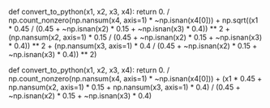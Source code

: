 def convert_to_python(x1, x2, x3, x4):
    return 0. / np.count_nonzero(np.nansum(x4, axis=1) * ~np.isnan(x4[0])) + np.sqrt((x1 * 0.45 / (0.45 + ~np.isnan(x2) * 0.15 + ~np.isnan(x3) * 0.4)) ** 2 + (np.nansum(x2, axis=1) * 0.15 / (0.45 + ~np.isnan(x2) * 0.15 + ~np.isnan(x3) * 0.4)) ** 2 + (np.nansum(x3, axis=1) * 0.4 / (0.45 + ~np.isnan(x2) * 0.15 + ~np.isnan(x3) * 0.4)) ** 2)

def convert_to_python(x1, x2, x3, x4):
    return 0. / np.count_nonzero(np.nansum(x4, axis=1) * ~np.isnan(x4[0])) + (x1 * 0.45 + np.nansum(x2, axis=1) * 0.15 + np.nansum(x3, axis=1) * 0.4) / (0.45 + ~np.isnan(x2) * 0.15 + ~np.isnan(x3) * 0.4)
